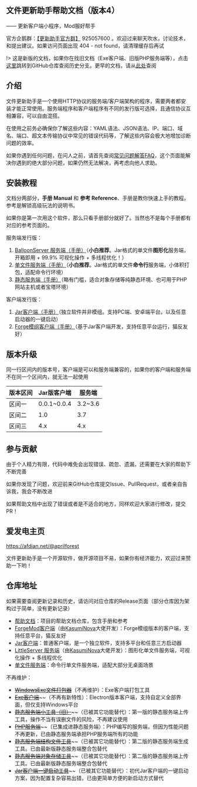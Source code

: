 ## 文件更新助手帮助文档（版本4）

—— 更新客户端小程序，Mod服好帮手

官方企鹅群：[【更新助手官方群】](https://jq.qq.com/?_wv=1027&k=PqAEtn39) 925057600 。欢迎过来聊天吹水，讨论技术，和提出建议。如果访问页面出现 404 - not found，请清理缓存后再试

!> 这是新版的文档，如果你在找旧文档（Exe客户端、旧版PHP服务端等），点击[这里](https://github.com/BalloonUpdate/Docs/tree/old-servers)跳转到GitHub仓库查阅历史分支。更早的文档，请从[此处](https://github.com/BalloonUpdate/Docs/branches)查阅

## 介绍

文件更新助手是一个使用HTTP协议的服务端/客户端架构的程序，需要两者都安装才能正常使用。服务端程序和客户端程序有不同的发行版可选择，且通信协议互相兼容，可以自由混搭。

在使用之前务必确保你了解这些内容：YAML语法、JSON语法、IP、端口、域名、端口、超文本传输协议中常见的错误代码等，了解这些内容会极大地增加诊断问题的效率。

如果你遇到任何问题，在问人之前，请首先查阅[常见问题解答FAQ](faq.md)，这个页面能解决你遇到的绝大部分问题，如果仍然无法解决，再考虑向他人求助。

## 安装教程

文档分两部分，**手册 Manual** 和 **参考 Reference**、手册是教你快速上手的教程。参考是解锁高级玩法的说明书。

如果你是第一次用这个软件，那么只看手册部分就好了。当然也不是每个手册都有对应的参考页面的。

服务端发行版：

1. [BalloonServer 服务端（手册）](server/balloon-server-manual.md)（**小白推荐**。Jar格式的单文件**图形化**服务端，开箱即用 + 99.9% 可视化操作 + 多线程优化！）
2. [单文件服务端（手册）](server/little-server-manual.md)（**小白推荐**。Jar格式的单文件**命令行**服务端，小体积打包，适配命令行环境）
3. [静态服务端（手册）](server/static-server-manual.md)（略有门槛，适合对象存储等纯静态环境、也可用于PHP网站主机或者宝塔环境）

客户端发行版：

1. [Jar客户端（手册）](client/jar-client-manual.md)（独立软件并非模组。支持PC端、安卓端平台。以及任意启动器的一键启动）
3. [Forge模组客户端（手册）](client/forge-mod-client-manual.md)（基于Jar客户端开发，支持任意平台运行，猫反友好）

## 版本升级

同一行区间内的版本号，客户端是可以和服务端兼容的，如果你的客户端和服务端不在同一个区间内，就无法一起使用

| 版本区间 | Jar版客户端  | 服务端   |
| -------- | ------------ | -------- |
| 区间一   | 0.0.1\~0.0.4 | 3.2\~3.6 |
| 区间二   | 1.0          | 3.7      |
| 区间三   | 4.x          | 4.x      |

## 参与贡献

由于个人精力有限，代码中难免会出现错误、疏忽、遗漏，还需要在大家的帮助下不断完善

如果你发现了问题，欢迎前来GitHub仓库提交Issue、PullRequest，或者亲自告诉我，我会不断改进

如果帮助文档中出现了错误或者是不适合的地方，同样欢迎大家进行修改，提交PR！

## 爱发电主页

https://afdian.net/@aprilforest

文件更新助手是一个开源软件，做开源项目不易，如果你有经济能力，欢迎过来赞助一下哟！

## 仓库地址

如果需要查阅更新记录和历史，请访问对应仓库的Release页面（部分仓库因为架构过于简单，没有更新记录）

+ [帮助文档](https://github.com/BalloonUpdate/Docs)：项目的帮助文档仓库，包含手册和参考
+ [ForgeMod客户端](https://github.com/BalloonUpdate/ModClient)（由[KasumiNova](https://github.com/KasumiNova)大佬开发）：Forge模组版本的客户端，支持任意平台，猫反友好
+ [Jar客户端](https://github.com/BalloonUpdate/JarClient)：普通客户端，是一个独立软件，支持多平台和任意三方启动器
+ [LittleServer 服务端](https://github.com/BalloonUpdate/LittleServer)（由[KasumiNova](https://github.com/KasumiNova)大佬开发）：图形化单文件服务端，可视化操作 + 多线程优化
+ [单文件服务端](https://github.com/BalloonUpdate/LittleServer)：命令行单文件服务端，适配大部分无桌面场景

不再维护：

+ ~~[WindowsExe文件打包器](https://github.com/BalloonUpdate/LittleWrapper)~~（不再维护）：Exe客户端打包工具
+ [~~Exe客户端~~](https://github.com/BalloonUpdate/ExeClient)~~（不再有新特性）：Electron版本客户端，支持自定义全部界面，但仅支持Windows平台
+ [~~静态服务端小工具（旧）~~](https://github.com/BalloonUpdate/Tool)~~（已被其它功能替代）：第一版的静态服务端上传工具，操作不当有误删文件的风险，不再建议使用
+ [~~PHP服务端~~](https://github.com/BalloonUpdate/PhpServer)~~（已集成进静态服务端）：PHP编写的服务端，但因为性能问题不再更新，已由静态服务端承担PHP服务端所有的功能
+ [~~静态服务端结构文件工具~~](https://github.com/BalloonUpdate/StructureTool)~~（已被其它功能替代）：第二版的静态服务端生成工具。已由最新版静态服务端整合包替代
+ [~~静态服务端对象存储工具~~](https://github.com/BalloonUpdate/ObjectStorageServiceUtility)~~（已被其它功能替代）：第二版的静态服务端上传工具。已由最新版静态服务端整合包替代
+ [~~Jar客户端一键启动工具~~](https://github.com/BalloonUpdate/BatchRunner)~~（已被其它功能替代）：初代Jar客户端的一键启动方案，因为配置复杂容易出错，已由更简单方便的新启动方式替代
